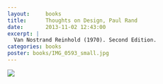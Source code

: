 ```yaml
---
layout:     books
title:      Thoughts on Design, Paul Rand
date:       2013-11-02 12:43:00
excerpt: |
  Van Nostrand Reinhold (1970). Second Edition.
categories: books
poster: books/IMG_0593_small.jpg
---
```


<div class="grid_12">
  <img src="{% asset_path books/IMG_0593.jpg %}" />
</div>

